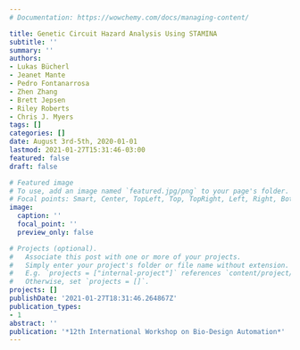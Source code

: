 ```yaml
---
# Documentation: https://wowchemy.com/docs/managing-content/

title: Genetic Circuit Hazard Analysis Using STAMINA
subtitle: ''
summary: ''
authors:
- Lukas Bücherl
- Jeanet Mante
- Pedro Fontanarrosa
- Zhen Zhang
- Brett Jepsen
- Riley Roberts
- Chris J. Myers
tags: []
categories: []
date: August 3rd-5th, 2020-01-01
lastmod: 2021-01-27T15:31:46-03:00
featured: false
draft: false

# Featured image
# To use, add an image named `featured.jpg/png` to your page's folder.
# Focal points: Smart, Center, TopLeft, Top, TopRight, Left, Right, BottomLeft, Bottom, BottomRight.
image:
  caption: ''
  focal_point: ''
  preview_only: false

# Projects (optional).
#   Associate this post with one or more of your projects.
#   Simply enter your project's folder or file name without extension.
#   E.g. `projects = ["internal-project"]` references `content/project/deep-learning/index.md`.
#   Otherwise, set `projects = []`.
projects: []
publishDate: '2021-01-27T18:31:46.264867Z'
publication_types:
- 1
abstract: ''
publication: '*12th International Workshop on Bio-Design Automation*'
---
```

